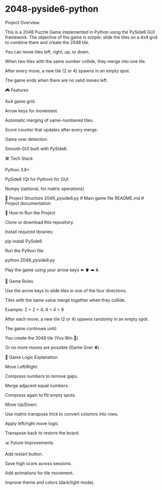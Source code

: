 # 2048-pyside6-python

Project Overview

This is a 2048 Puzzle Game implemented in Python using the PySide6 GUI framework.
The objective of the game is simple: slide the tiles on a 4x4 grid to combine them and create the 2048 tile.

You can move tiles left, right, up, or down.

When two tiles with the same number collide, they merge into one tile.

After every move, a new tile (2 or 4) spawns in an empty spot.

The game ends when there are no valid moves left.

🎮 Features

4x4 game grid.

Arrow keys for movement.

Automatic merging of same-numbered tiles.

Score counter that updates after every merge.

Game over detection.

Smooth GUI built with PySide6.

🛠️ Tech Stack

Python 3.8+

PySide6 (Qt for Python) for GUI

Numpy (optional, for matrix operations)

📂 Project Structure
2048_pyside6.py    # Main game file
README.md          # Project documentation

🚀 How to Run the Project

Clone or download this repository.

Install required libraries:

pip install PySide6


Run the Python file:

python 2048_pyside6.py


Play the game using your arrow keys ⬅️ ⬆️ ➡️ ⬇️.

🎯 Game Rules

Use the arrow keys to slide tiles in one of the four directions.

Tiles with the same value merge together when they collide.

Example: 2 + 2 = 4, 4 + 4 = 8

After each move, a new tile (2 or 4) spawns randomly in an empty spot.

The game continues until:

You create the 2048 tile (You Win 🎉)

Or no more moves are possible (Game Over ❌).

🧠 Game Logic Explanation

Move Left/Right:

Compress numbers to remove gaps.

Merge adjacent equal numbers.

Compress again to fill empty spots.

Move Up/Down:

Use matrix transpose trick to convert columns into rows.

Apply left/right move logic.

Transpose back to restore the board.


📊 Future Improvements

Add restart button.

Save high score across sessions.

Add animations for tile movement.

Improve theme and colors (dark/light mode).
